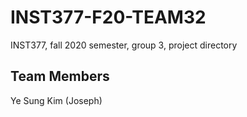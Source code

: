 # INST377-F20-TEAM32
INST377, fall 2020 semester, group 3, project directory

## Team Members
Ye Sung Kim (Joseph)
